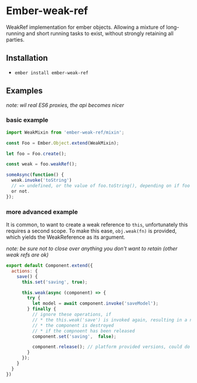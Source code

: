 # Ember-weak-ref

WeakRef implementation for ember objects. Allowing a mixture of long-running
and short running tasks to exist, without strongly retaining all parties.

## Installation

* `ember install ember-weak-ref`

## Examples

*note: wil real ES6 proxies, the api becomes nicer*

### basic example

```js
import WeakMixin from 'ember-weak-ref/mixin';

const Foo = Ember.Object.extend(WeakMixin);

let foo = Foo.create();

const weak = foo.weakRef();

someAsync(function() {
  weak.invoke('toString')
  // => undefined, or the value of foo.toString(), depending on if foo is gone
  or not.
});
```

### more advanced example

It is common, to want to create a weak reference to `this`, unfortunately this
requires a second scope. To make this ease, `obj.weak(fn)` is provided, which
yields the WeakReference as its argument.

*note: be sure not to close over anything you don't want to retain (other weak refs are ok)*

```js
export default Component.extend({
  actions: {
    save() {
      this.set('saving', true);

      this.weak(async (component) => {
        try {
          let model = await component.invoke('saveModel');
        } finally {
          // ignore these operations, if
          // * the this.weak('save') is invoked again, resulting in a new operation id
          // * the component is destroyed
          // * if the compnoent has been released
          component.set('saving',  false);

          component.release(); // platform provided versions, could do this automatically.
        }
      });
    }
  }
})

```
